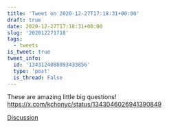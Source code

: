 ```yaml
---
title: 'Tweet on 2020-12-27T17:18:31+00:00'
draft: true
date: 2020-12-27T17:18:31+00:00
slug: '202012271718'
tags:
  - tweets
is_tweet: true
tweet_info:
  id: '1343124088093433856'
  type: 'post'
  is_thread: False
---
```




These are amazing little big questions! <https://x.com/kchonyc/status/1343046026941390849>

[Discussion](https://x.com/sytelus/status/1343124088093433856)
